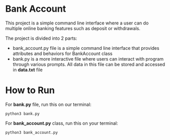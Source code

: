 # Bank Account

This project is a simple command line interface where a user can do multiple online banking features such as deposit or withdrawals.

The project is divided into 2 parts:

- bank_account.py file is a simple command line interface that provides attributes and behaviors for BankAccount class
- bank.py is a more interactive file where users can interact with program through various prompts. All data in this file can be stored and accessed in **data.txt** file

# How to Run

For **bank.py** file, run this on our terminal:

`python3 bank.py`

For **bank_account.py** class, run this on your terminal:

`python3 bank_account.py`
